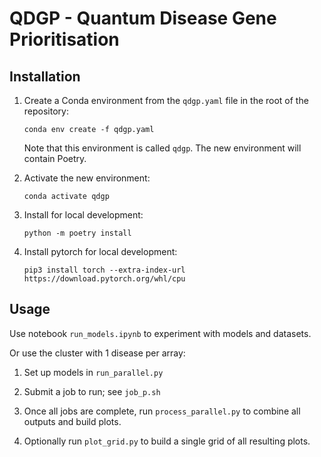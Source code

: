 # QDGP - Quantum Disease Gene Prioritisation

## Installation
1. Create a Conda environment from the `qdgp.yaml` file in the root of the repository:
   ```
   conda env create -f qdgp.yaml
   ```
   Note that this environment is called `qdgp`. The new environment will
   contain Poetry.

2. Activate the new environment:
   ```
   conda activate qdgp
   ```
3. Install for local development:
   ```
   python -m poetry install
   ```
4. Install pytorch for local development:
   ```
   pip3 install torch --extra-index-url https://download.pytorch.org/whl/cpu
   ```

## Usage

Use notebook `run_models.ipynb` to experiment with models and datasets.

Or use the cluster with 1 disease per array:

1. Set up models in `run_parallel.py`

2. Submit a job to run; see `job_p.sh`

3. Once all jobs are complete, run `process_parallel.py` to combine all outputs and build plots.

4. Optionally run `plot_grid.py` to build a single grid of all resulting plots.
